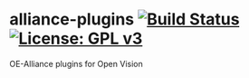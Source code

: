 alliance-plugins [![Build Status](https://travis-ci.org/OpenVisionE2/alliance-plugins.svg?branch=master)](https://travis-ci.org/OpenVisionE2/alliance-plugins) [![License: GPL v3](https://img.shields.io/badge/License-GPLv3-blue.svg)](https://www.gnu.org/licenses/gpl-3.0)
================
OE-Alliance plugins for Open Vision
